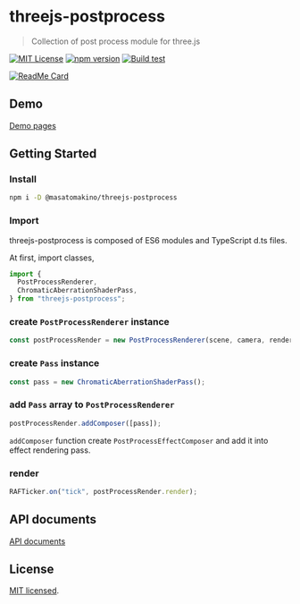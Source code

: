 # threejs-postprocess

> Collection of post process module for three.js

[![MIT License](https://img.shields.io/badge/license-MIT-blue.svg?style=flat)](LICENSE)
[![npm version](https://badge.fury.io/js/@masatomakino%2Fthreejs-postprocess.svg)](https://badge.fury.io/js/@masatomakino%2Fthreejs-postprocess)
[![Build test](https://github.com/MasatoMakino/threejs-postprocess/actions/workflows/buildTest.yml/badge.svg)](https://github.com/MasatoMakino/threejs-postprocess/actions/workflows/buildTest.yml)

[![ReadMe Card](https://github-readme-stats.vercel.app/api/pin/?username=MasatoMakino&repo=threejs-postprocess&show_owner=true)](https://github.com/MasatoMakino/threejs-postprocess)

## Demo

[Demo pages](https://masatomakino.github.io/threejs-postprocess/demo/)

## Getting Started

### Install

```bash
npm i -D @masatomakino/threejs-postprocess
```

### Import

threejs-postprocess is composed of ES6 modules and TypeScript d.ts files.

At first, import classes,

```javascript
import {
  PostProcessRenderer,
  ChromaticAberrationShaderPass,
} from "threejs-postprocess";
```

### create `PostProcessRenderer` instance

```javascript
const postProcessRender = new PostProcessRenderer(scene, camera, renderer);
```

### create `Pass` instance

```javascript
const pass = new ChromaticAberrationShaderPass();
```

### add `Pass` array to `PostProcessRenderer`

```javascript
postProcessRender.addComposer([pass]);
```

`addComposer` function create `PostProcessEffectComposer` and add it into effect rendering pass.

### render

```javascript
RAFTicker.on("tick", postProcessRender.render);
```

## API documents

[API documents](https://masatomakino.github.io/threejs-postprocess/api/)

## License

[MIT licensed](LICENSE).
